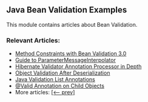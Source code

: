 ## Java Bean Validation Examples

This module contains articles about Bean Validation.

### Relevant Articles: 
- [Method Constraints with Bean Validation 3.0](https://www.baeldung.com/javax-validation-method-constraints)
- [Guide to ParameterMessageInterpolator](https://www.baeldung.com/hibernate-parametermessageinterpolator)
- [Hibernate Validator Annotation Processor in Depth](https://www.baeldung.com/hibernate-validator-annotation-processor)
- [Object Validation After Deserialization](https://www.baeldung.com/java-object-validation-deserialization)
- [Java Validation List Annotations](https://www.baeldung.com/java-validation-list-annotations)
- [@Valid Annotation on Child Objects](https://www.baeldung.com/java-valid-annotation-child-objects)
- More articles: [[<-- prev]](../javaxval)
